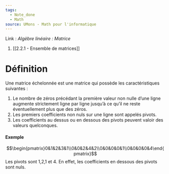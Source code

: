 ```yaml
---
tags:
  - Note_done
  - Math
source: UMons - Math pour l'informatique
---
```


Link :
_Algèbre linéaire : Matrice_
1. [[2.2.1 - Ensemble de matrices]]

# Définition
Une matrice échelonnée est une matrice qui possède les caractéristiques suivantes :
1. Le nombre de zéros précédant la première valeur non nulle d’une ligne augmente strictement ligne par ligne jusqu’à ce qu’il ne reste éventuellement plus que des zéros.
2. Les premiers coefficients non nuls sur une ligne sont appelés pivots.
3. Les coefficients au dessus ou en dessous des pivots peuvent valoir des valeurs quelconques.

#### Exemple
$$\begin{pmatrix}0&1&2&3&1\\0&0&2&4&2\\0&0&0&0&1\\0&0&0&0&4\end{pmatrix}$$ Les pivots sont 1,2,1 et 4. En effet, les coefficients en dessous des pivots sont nuls. 

